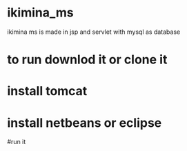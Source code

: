 # ikimina_ms
ikimina ms
is made in jsp and servlet with mysql as database 
# to run downlod it or clone it
# install tomcat 
# install netbeans or eclipse 
#run it 
